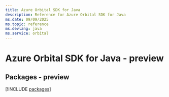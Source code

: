 ```yaml
---
title: Azure Orbital SDK for Java
description: Reference for Azure Orbital SDK for Java
ms.date: 09/09/2025
ms.topic: reference
ms.devlang: java
ms.service: orbital
---
```

# Azure Orbital SDK for Java - preview
## Packages - preview
[!INCLUDE [packages](orbital-index.md)]